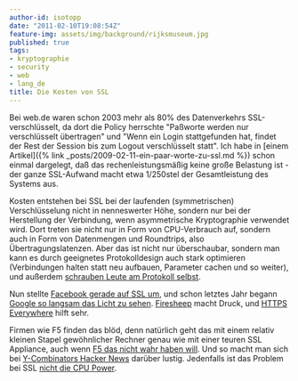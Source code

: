 ```yaml
---
author-id: isotopp
date: "2011-02-10T19:08:54Z"
feature-img: assets/img/background/rijksmuseum.jpg
published: true
tags:
- kryptographie
- security
- web
- lang_de
title: Die Kosten von SSL
---
```

Bei web.de waren schon 2003 mehr als 80% des Datenverkehrs
SSL-verschlüsselt, da dort die Policy herrschte "Paßworte werden nur
verschlüsselt übertragen" und "Wenn ein Login stattgefunden hat, findet der
Rest der Session bis zum Logout verschlüsselt statt". Ich habe in
[einem Artikel]({% link _posts/2009-02-11-ein-paar-worte-zu-ssl.md %})
schon einmal dargelegt, daß das rechenleistungsmäßig keine große Belastung
ist - der ganze SSL-Aufwand macht etwa 1/250stel der Gesamtleistung des
Systems aus.

Kosten entstehen bei SSL bei der laufenden (symmetrischen) Verschlüsselung
nicht in nenneswerter Höhe, sondern nur bei der Herstellung der Verbindung,
wenn asymmetrische Kryptographie verwendet wird. Dort treten sie nicht nur
in Form von CPU-Verbrauch auf, sondern auch in Form von Datenmengen und
Roundtrips, also Übertragungslatenzen. Aber das ist nicht nur überschaubar,
sondern man kann es durch geeignetes Protokolldesign auch stark optimieren
(Verbindungen halten statt neu aufbauen, Parameter cachen und so weiter),
und außerdem
[schrauben Leute am Protokoll selbst](http://www.imperialviolet.org/2010/06/25/overclocking-ssl.html).

Nun stellte 
[Facebook gerade auf SSL um](http://www.heise.de/security/meldung/Facebook-jetzt-durchgehend-mit-SSL-Verschluesselung-1177890.html), 
und schon letztes Jahr begann 
[Google so langsam das Licht zu sehen](http://www.heise.de/newsticker/meldung/Google-verschluesselt-Suchanfragen-1005840.html). 
[Firesheep](http://codebutler.com/firesheep) macht Druck, und 
[HTTPS Everywhere](http://www.eff.org/https-everywhere) hilft sehr.

Firmen wie F5 finden das blöd, denn natürlich geht das mit einem relativ
kleinen Stapel gewöhnlicher Rechner genau wie mit einer teuren SSL
Appliance, auch wenn
[F5 das nicht wahr haben will](http://devcentral.f5.com/weblogs/macvittie/archive/2011/01/31/dispelling-the-new-ssl-myth.aspx). 
Und so macht man sich bei 
[Y-Combinators Hacker News](http://news.ycombinator.com/item?id=2184927) darüber lustig. 
Jedenfalls ist das Problem bei SSL 
[nicht die CPU Power](http://www.imperialviolet.org/2011/02/06/stillinexpensive.html).
